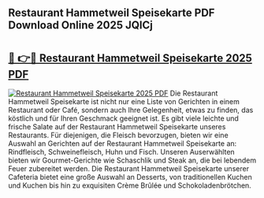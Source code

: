 ## Restaurant Hammetweil Speisekarte PDF Download Online 2025 JQlCj

# <h2><a href="http://gc92j4s.nevu.top/?p=Restaurant+Hammetweil+Speisekarte">🔗 👉🔴 Restaurant Hammetweil Speisekarte 2025 PDF</a></h2>

[![Restaurant Hammetweil Speisekarte 2025 PDF](https://i.imgur.com/dBaPXMq.png)](http://gc92j4s.nevu.top/?p=Restaurant+Hammetweil+Speisekarte)
Die Restaurant Hammetweil Speisekarte ist nicht nur eine Liste von Gerichten in einem Restaurant oder Café, sondern auch Ihre Gelegenheit, etwas zu finden, das köstlich und für Ihren Geschmack geeignet ist. Es gibt viele leichte und frische Salate auf der Restaurant Hammetweil Speisekarte unseres Restaurants. Für diejenigen, die Fleisch bevorzugen, bieten wir eine Auswahl an Gerichten auf der Restaurant Hammetweil Speisekarte an: Rindfleisch, Schweinefleisch, Huhn und Fisch. Unseren Auserwählten bieten wir Gourmet-Gerichte wie Schaschlik und Steak an, die bei lebendem Feuer zubereitet werden. Die Restaurant Hammetweil Speisekarte unserer Cafeteria bietet eine große Auswahl an Desserts, von traditionellen Kuchen und Kuchen bis hin zu exquisiten Crème Brûlée und Schokoladenbrötchen.
